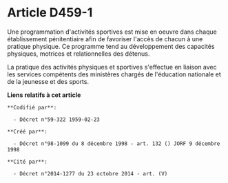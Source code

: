 # Article D459-1

Une programmation d'activités sportives est mise en oeuvre dans chaque établissement pénitentiaire afin de favoriser l'accès
de chacun à une pratique physique. Ce programme tend au développement des capacités physiques, motrices et relationnelles des
détenus.

La pratique des activités physiques et sportives s'effectue en liaison avec les services compétents des ministères chargés de
l'éducation nationale et de la jeunesse et des sports.

**Liens relatifs à cet article**

	**Codifié par**:

	  - Décret n°59-322 1959-02-23

	**Créé par**:

	  - Décret n°98-1099 du 8 décembre 1998 - art. 132 () JORF 9 décembre 1998

	**Cité par**:

	  - Décret n°2014-1277 du 23 octobre 2014 - art. (V)
